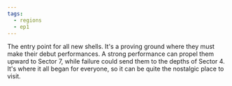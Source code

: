 ```yaml
---
tags:
  - regions
  - ep1
---
```

The entry point for all new shells. It's a proving ground where they must make their debut performances. A strong performance can propel them upward to Sector 7, while failure could send them to the depths of Sector 4. It's where it all began for everyone, so it can be quite the nostalgic place to visit. 
